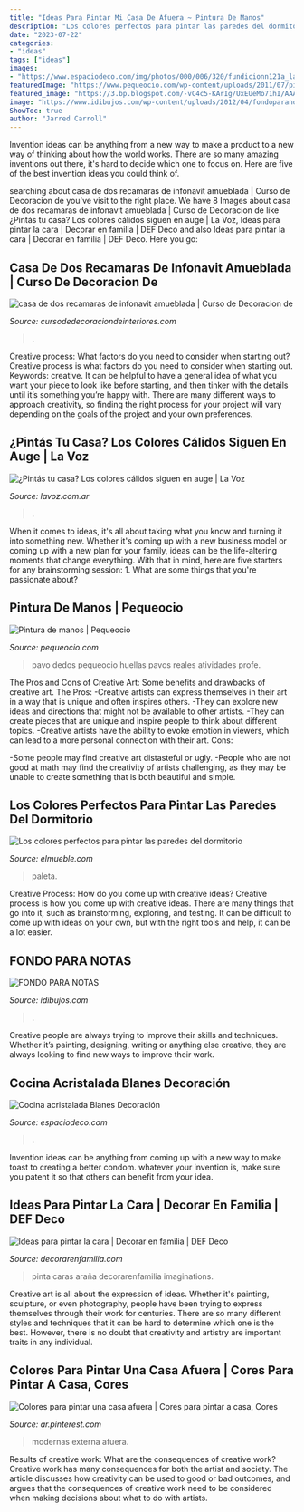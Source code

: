 ```yaml
---
title: "Ideas Para Pintar Mi Casa De Afuera ~ Pintura De Manos"
description: "Los colores perfectos para pintar las paredes del dormitorio"
date: "2023-07-22"
categories:
- "ideas"
tags: ["ideas"]
images:
- "https://www.espaciodeco.com/img/photos/000/006/320/fundicionn121a_large.jpg"
featuredImage: "https://www.pequeocio.com/wp-content/uploads/2011/07/pintura-manos-pavo-real-e1311611497955.jpg"
featured_image: "https://3.bp.blogspot.com/-vC4c5-KArIg/UxEUeMo71hI/AAAAAAAAA6I/IkSIkBZOra0/s1600/pintar+cara+spiderman.jpg"
image: "https://www.idibujos.com/wp-content/uploads/2012/04/fondoparanotas.jpg"
ShowToc: true
author: "Jarred Carroll"
---
```



Invention ideas can be anything from a new way to make a product to a new way of thinking about how the world works. There are so many amazing inventions out there, it's hard to decide which one to focus on. Here are five of the best invention ideas you could think of.

	

		
searching about casa de dos recamaras de infonavit amueblada | Curso de Decoracion de you've visit to the right place. We have 8 Images about casa de dos recamaras de infonavit amueblada | Curso de Decoracion de like ¿Pintás tu casa? Los colores cálidos siguen en auge | La Voz, Ideas para pintar la cara | Decorar en familia | DEF Deco and also Ideas para pintar la cara | Decorar en familia | DEF Deco. Here you go:
		
    
## Casa De Dos Recamaras De Infonavit Amueblada | Curso De Decoracion De

<img loading=lazy src="https://cursodedecoraciondeinteriores.com/wp-content/uploads/2018/05/casa-de-dos-recamaras-de-infonavit-amueblada.jpg" onerror="this.onerror=null;this.src='https://tse4.mm.bing.net/th?id=OIP.cSzNV8HBwWUkrofWZLnudQHaLH&amp;pid=15.1';" alt="casa de dos recamaras de infonavit amueblada | Curso de Decoracion de">

_Source: cursodedecoraciondeinteriores.com_

>. 

	

Creative process: What factors do you need to consider when starting out?
Creative process is what factors do you need to consider when starting out. Keywords: creative. It can be helpful to have a general idea of what you want your piece to look like before starting, and then tinker with the details until it’s something you’re happy with. There are many different ways to approach creativity, so finding the right process for your project will vary depending on the goals of the project and your own preferences.

    
## ¿Pintás Tu Casa? Los Colores Cálidos Siguen En Auge | La Voz

<img loading=lazy src="https://cdn.lavoz.com.ar/sites/default/files/styles/width_1072/public/articulo_patrocinado/Calidos.jpg" onerror="this.onerror=null;this.src='https://tse3.mm.bing.net/th?id=OIP.hivKgb-CTGvjULNUgSsBSgHaD-&amp;pid=15.1';" alt="¿Pintás tu casa? Los colores cálidos siguen en auge | La Voz">

_Source: lavoz.com.ar_

>. 

	

When it comes to ideas, it's all about taking what you know and turning it into something new. Whether it's coming up with a new business model or coming up with a new plan for your family, ideas can be the life-altering moments that change everything. With that in mind, here are five starters for any brainstorming session: 1. What are some things that you're passionate about?

    
## Pintura De Manos | Pequeocio

<img loading=lazy src="https://www.pequeocio.com/wp-content/uploads/2011/07/pintura-manos-pavo-real-e1311611497955.jpg" onerror="this.onerror=null;this.src='https://tse2.mm.bing.net/th?id=OIP.A5YH1citmN-62ahJTD8kwwHaKF&amp;pid=15.1';" alt="Pintura de manos | Pequeocio">

_Source: pequeocio.com_

>pavo dedos pequeocio huellas pavos reales atividades profe. 

	

The Pros and Cons of Creative Art: Some benefits and drawbacks of creative art.
The Pros: 
-Creative artists can express themselves in their art in a way that is unique and often inspires others. 
-They can explore new ideas and directions that might not be available to other artists. 
-They can create pieces that are unique and inspire people to think about different topics. 
-Creative artists have the ability to evoke emotion in viewers, which can lead to a more personal connection with their art. 
Cons:


-Some people may find creative art distasteful or ugly. 
-People who are not good at math may find the creativity of artists challenging, as they may be unable to create something that is both beautiful and simple.

    
## Los Colores Perfectos Para Pintar Las Paredes Del Dormitorio

<img loading=lazy src="https://www.elmueble.com/medio/2018/05/08/00281215_0db03282_878x556.jpg" onerror="this.onerror=null;this.src='https://tse4.mm.bing.net/th?id=OIP.YZh81buwJhTP4PIlfqwN2AHaEs&amp;pid=15.1';" alt="Los colores perfectos para pintar las paredes del dormitorio">

_Source: elmueble.com_

>paleta. 

	

Creative Process: How do you come up with creative ideas?
Creative process is how you come up with creative ideas. There are many things that go into it, such as brainstorming, exploring, and testing. It can be difficult to come up with ideas on your own, but with the right tools and help, it can be a lot easier.

    
## FONDO PARA NOTAS

<img loading=lazy src="https://www.idibujos.com/wp-content/uploads/2012/04/fondoparanotas.jpg" onerror="this.onerror=null;this.src='https://tse1.mm.bing.net/th?id=OIP.g4HXDalFRbflJRu9tEtjwQHaKA&amp;pid=15.1';" alt="FONDO PARA NOTAS">

_Source: idibujos.com_

>. 

	

Creative people are always trying to improve their skills and techniques. Whether it’s painting, designing, writing or anything else creative, they are always looking to find new ways to improve their work.

    
## Cocina Acristalada Blanes Decoración

<img loading=lazy src="https://www.espaciodeco.com/img/photos/000/006/320/fundicionn121a_large.jpg" onerror="this.onerror=null;this.src='https://tse2.mm.bing.net/th?id=OIP.E2c8Ga--q6lnA4igEeRsTQHaFz&amp;pid=15.1';" alt="Cocina acristalada Blanes Decoración">

_Source: espaciodeco.com_

>. 

	

Invention ideas can be anything from coming up with a new way to make toast to creating a better condom. whatever your invention is, make sure you patent it so that others can benefit from your idea.

    
## Ideas Para Pintar La Cara | Decorar En Familia | DEF Deco

<img loading=lazy src="https://3.bp.blogspot.com/-vC4c5-KArIg/UxEUeMo71hI/AAAAAAAAA6I/IkSIkBZOra0/s1600/pintar+cara+spiderman.jpg" onerror="this.onerror=null;this.src='https://tse2.mm.bing.net/th?id=OIP.x6LbG2aTjM2ONo2wM8wgtwHaLH&amp;pid=15.1';" alt="Ideas para pintar la cara | Decorar en familia | DEF Deco">

_Source: decorarenfamilia.com_

>pinta caras araña decorarenfamilia imaginations. 

	

Creative art is all about the expression of ideas. Whether it's painting, sculpture, or even photography, people have been trying to express themselves through their work for centuries. There are so many different styles and techniques that it can be hard to determine which one is the best. However, there is no doubt that creativity and artistry are important traits in any individual.

    
## Colores Para Pintar Una Casa Afuera | Cores Para Pintar A Casa, Cores

<img loading=lazy src="https://i.pinimg.com/736x/ad/a5/70/ada570bb7349942978dfea01cd05adee.jpg" onerror="this.onerror=null;this.src='https://tse4.mm.bing.net/th?id=OIP.UEL5dIoh4h9e9HsAVwmnEgAAAA&amp;pid=15.1';" alt="Colores para pintar una casa afuera | Cores para pintar a casa, Cores">

_Source: ar.pinterest.com_

>modernas externa afuera. 

	

Results of creative work: What are the consequences of creative work?
Creative work has many consequences for both the artist and society. The article discusses how creativity can be used to good or bad outcomes, and argues that the consequences of creative work need to be considered when making decisions about what to do with artists.

